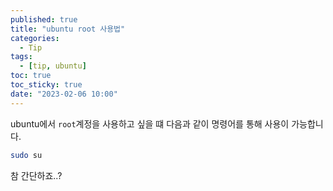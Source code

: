 ```yaml
---
published: true
title: "ubuntu root 사용법"
categories:
  - Tip
tags:
  - [tip, ubuntu]
toc: true
toc_sticky: true
date: "2023-02-06 10:00"
---
```


ubuntu에서 `root`계정을 사용하고 싶을 떄 다음과 같이 명령어를 통해 사용이 가능합니다.

```bash
sudo su
```

참 간단하죠..?
